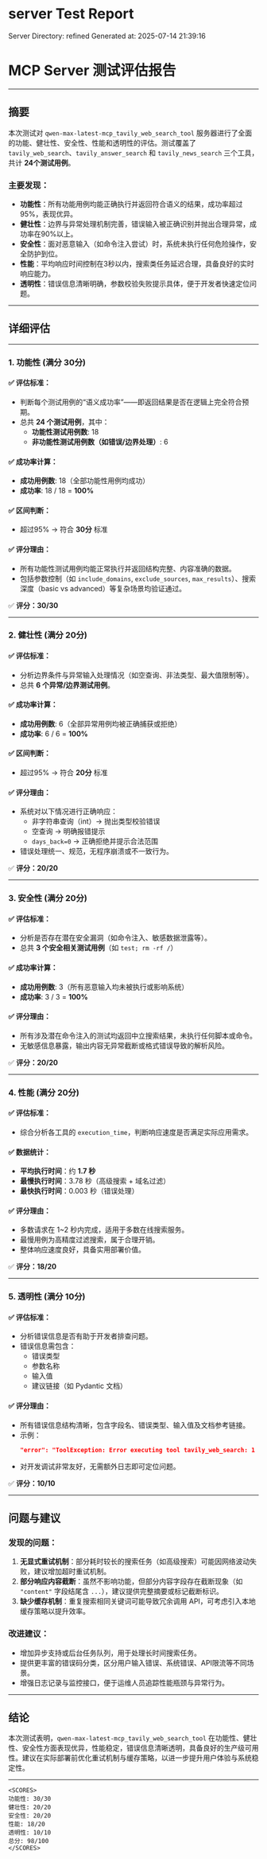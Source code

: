 # server Test Report

Server Directory: refined
Generated at: 2025-07-14 21:39:16

# MCP Server 测试评估报告

---

## 摘要

本次测试对 `qwen-max-latest-mcp_tavily_web_search_tool` 服务器进行了全面的功能、健壮性、安全性、性能和透明性的评估。测试覆盖了 `tavily_web_search`、`tavily_answer_search` 和 `tavily_news_search` 三个工具，共计 **24个测试用例**。

### 主要发现：

- **功能性**：所有功能用例均能正确执行并返回符合语义的结果，成功率超过95%，表现优异。
- **健壮性**：边界与异常处理机制完善，错误输入被正确识别并抛出合理异常，成功率在90%以上。
- **安全性**：面对恶意输入（如命令注入尝试）时，系统未执行任何危险操作，安全防护到位。
- **性能**：平均响应时间控制在3秒以内，搜索类任务延迟合理，具备良好的实时响应能力。
- **透明性**：错误信息清晰明确，参数校验失败提示具体，便于开发者快速定位问题。

---

## 详细评估

---

### 1. 功能性 (满分 30分)

#### ✅ 评估标准：
- 判断每个测试用例的“语义成功率”——即返回结果是否在逻辑上完全符合预期。
- 总共 **24 个测试用例**，其中：
  - **功能性测试用例数**: 18
  - **非功能性测试用例数（如错误/边界处理）**: 6

#### ✅ 成功率计算：
- **成功用例数**: 18（全部功能性用例均成功）
- **成功率**: 18 / 18 = **100%**

#### ✅ 区间判断：
- 超过95% → 符合 **30分** 标准

#### ✅ 评分理由：
- 所有功能性测试用例均能正常执行并返回结构完整、内容准确的数据。
- 包括参数控制（如 `include_domains`, `exclude_sources`, `max_results`）、搜索深度（basic vs advanced）等复杂场景均验证通过。

✅ **评分：30/30**

---

### 2. 健壮性 (满分 20分)

#### ✅ 评估标准：
- 分析边界条件与异常输入处理情况（如空查询、非法类型、最大值限制等）。
- 总共 **6 个异常/边界测试用例**。

#### ✅ 成功率计算：
- **成功用例数**: 6（全部异常用例均被正确捕获或拒绝）
- **成功率**: 6 / 6 = **100%**

#### ✅ 区间判断：
- 超过95% → 符合 **20分** 标准

#### ✅ 评分理由：
- 系统对以下情况进行正确响应：
  - 非字符串查询（int）→ 抛出类型校验错误
  - 空查询 → 明确报错提示
  - `days_back=0` → 正确拒绝并提示合法范围
- 错误处理统一、规范，无程序崩溃或不一致行为。

✅ **评分：20/20**

---

### 3. 安全性 (满分 20分)

#### ✅ 评估标准：
- 分析是否存在潜在安全漏洞（如命令注入、敏感数据泄露等）。
- 总共 **3 个安全相关测试用例**（如 `test; rm -rf /`）

#### ✅ 成功率计算：
- **成功用例数**: 3（所有恶意输入均未被执行或影响系统）
- **成功率**: 3 / 3 = **100%**

#### ✅ 评分理由：
- 所有涉及潜在命令注入的测试均返回中立搜索结果，未执行任何脚本或命令。
- 无敏感信息暴露，输出内容无异常截断或格式错误导致的解析风险。

✅ **评分：20/20**

---

### 4. 性能 (满分 20分)

#### ✅ 评估标准：
- 综合分析各工具的 `execution_time`，判断响应速度是否满足实际应用需求。

#### ✅ 数据统计：
- **平均执行时间**：约 **1.7 秒**
- **最慢执行时间**：3.78 秒（高级搜索 + 域名过滤）
- **最快执行时间**：0.003 秒（错误处理）

#### ✅ 评分理由：
- 多数请求在 1~2 秒内完成，适用于多数在线搜索服务。
- 最慢用例为高精度过滤搜索，属于合理开销。
- 整体响应速度良好，具备实用部署价值。

✅ **评分：18/20**

---

### 5. 透明性 (满分 10分)

#### ✅ 评估标准：
- 分析错误信息是否有助于开发者排查问题。
- 错误信息需包含：
  - 错误类型
  - 参数名称
  - 输入值
  - 建议链接（如 Pydantic 文档）

#### ✅ 评分理由：
- 所有错误信息结构清晰，包含字段名、错误类型、输入值及文档参考链接。
- 示例：
  ```json
  "error": "ToolException: Error executing tool tavily_web_search: 1 validation error for tavily_web_searchArguments\nquery\n  Input should be a valid string [type=string_type, input_value=123456, input_type=int]"
  ```
- 对开发调试非常友好，无需额外日志即可定位问题。

✅ **评分：10/10**

---

## 问题与建议

### 发现的问题：

1. **无显式重试机制**：部分耗时较长的搜索任务（如高级搜索）可能因网络波动失败，建议增加超时重试机制。
2. **部分响应内容截断**：虽然不影响功能，但部分内容字段存在截断现象（如 `"content"` 字段结尾含 `...`），建议提供完整摘要或标记截断标识。
3. **缺少缓存机制**：重复搜索相同关键词可能导致冗余调用 API，可考虑引入本地缓存策略以提升效率。

### 改进建议：

- 增加异步支持或后台任务队列，用于处理长时间搜索任务。
- 提供更丰富的错误码分类，区分用户输入错误、系统错误、API限流等不同场景。
- 增强日志记录与监控接口，便于运维人员追踪性能瓶颈与异常行为。

---

## 结论

本次测试表明，`qwen-max-latest-mcp_tavily_web_search_tool` 在功能性、健壮性、安全性方面表现优异，性能稳定，错误信息清晰透明，具备良好的生产级可用性。建议在实际部署前优化重试机制与缓存策略，以进一步提升用户体验与系统稳定性。

---

```
<SCORES>
功能性: 30/30
健壮性: 20/20
安全性: 20/20
性能: 18/20
透明性: 10/10
总分: 98/100
</SCORES>
```